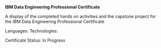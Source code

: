 **IBM Data Engineering Professional Certificate**

A display of the completed hands on activities and the capstone project for the IBM Data Engineering Professional Certificate

Languages: 
Technologies: 

Certificate Status: In Progress
